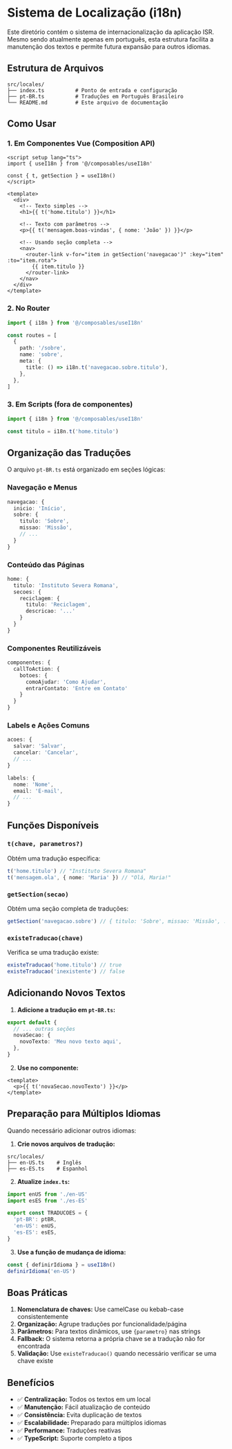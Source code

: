 # Sistema de Localização (i18n)

Este diretório contém o sistema de internacionalização da aplicação ISR. Mesmo sendo atualmente apenas em português, esta estrutura facilita a manutenção dos textos e permite futura expansão para outros idiomas.

## Estrutura de Arquivos

```
src/locales/
├── index.ts          # Ponto de entrada e configuração
├── pt-BR.ts          # Traduções em Português Brasileiro
└── README.md         # Este arquivo de documentação
```

## Como Usar

### 1. Em Componentes Vue (Composition API)

```vue
<script setup lang="ts">
import { useI18n } from '@/composables/useI18n'

const { t, getSection } = useI18n()
</script>

<template>
  <div>
    <!-- Texto simples -->
    <h1>{{ t('home.titulo') }}</h1>

    <!-- Texto com parâmetros -->
    <p>{{ t('mensagem.boas-vindas', { nome: 'João' }) }}</p>

    <!-- Usando seção completa -->
    <nav>
      <router-link v-for="item in getSection('navegacao')" :key="item" :to="item.rota">
        {{ item.titulo }}
      </router-link>
    </nav>
  </div>
</template>
```

### 2. No Router

```typescript
import { i18n } from '@/composables/useI18n'

const routes = [
  {
    path: '/sobre',
    name: 'sobre',
    meta: {
      title: () => i18n.t('navegacao.sobre.titulo'),
    },
  },
]
```

### 3. Em Scripts (fora de componentes)

```typescript
import { i18n } from '@/composables/useI18n'

const titulo = i18n.t('home.titulo')
```

## Organização das Traduções

O arquivo `pt-BR.ts` está organizado em seções lógicas:

### Navegação e Menus

```typescript
navegacao: {
  inicio: 'Início',
  sobre: {
    titulo: 'Sobre',
    missao: 'Missão',
    // ...
  }
}
```

### Conteúdo das Páginas

```typescript
home: {
  titulo: 'Instituto Severa Romana',
  secoes: {
    reciclagem: {
      titulo: 'Reciclagem',
      descricao: '...'
    }
  }
}
```

### Componentes Reutilizáveis

```typescript
componentes: {
  callToAction: {
    botoes: {
      comoAjudar: 'Como Ajudar',
      entrarContato: 'Entre em Contato'
    }
  }
}
```

### Labels e Ações Comuns

```typescript
acoes: {
  salvar: 'Salvar',
  cancelar: 'Cancelar',
  // ...
}

labels: {
  nome: 'Nome',
  email: 'E-mail',
  // ...
}
```

## Funções Disponíveis

### `t(chave, parametros?)`

Obtém uma tradução específica:

```typescript
t('home.titulo') // "Instituto Severa Romana"
t('mensagem.ola', { nome: 'Maria' }) // "Olá, Maria!"
```

### `getSection(secao)`

Obtém uma seção completa de traduções:

```typescript
getSection('navegacao.sobre') // { titulo: 'Sobre', missao: 'Missão', ... }
```

### `existeTraducao(chave)`

Verifica se uma tradução existe:

```typescript
existeTraducao('home.titulo') // true
existeTraducao('inexistente') // false
```

## Adicionando Novos Textos

1. **Adicione a tradução em `pt-BR.ts`:**

```typescript
export default {
  // ... outras seções
  novaSecao: {
    novoTexto: 'Meu novo texto aqui',
  },
}
```

2. **Use no componente:**

```vue
<template>
  <p>{{ t('novaSecao.novoTexto') }}</p>
</template>
```

## Preparação para Múltiplos Idiomas

Quando necessário adicionar outros idiomas:

1. **Crie novos arquivos de tradução:**

```
src/locales/
├── en-US.ts    # Inglês
├── es-ES.ts    # Espanhol
```

2. **Atualize `index.ts`:**

```typescript
import enUS from './en-US'
import esES from './es-ES'

export const TRADUCOES = {
  'pt-BR': ptBR,
  'en-US': enUS,
  'es-ES': esES,
}
```

3. **Use a função de mudança de idioma:**

```typescript
const { definirIdioma } = useI18n()
definirIdioma('en-US')
```

## Boas Práticas

1. **Nomenclatura de chaves:** Use camelCase ou kebab-case consistentemente
2. **Organização:** Agrupe traduções por funcionalidade/página
3. **Parâmetros:** Para textos dinâmicos, use `{parametro}` nas strings
4. **Fallback:** O sistema retorna a própria chave se a tradução não for encontrada
5. **Validação:** Use `existeTraducao()` quando necessário verificar se uma chave existe

## Benefícios

- ✅ **Centralização:** Todos os textos em um local
- ✅ **Manutenção:** Fácil atualização de conteúdo
- ✅ **Consistência:** Evita duplicação de textos
- ✅ **Escalabilidade:** Preparado para múltiplos idiomas
- ✅ **Performance:** Traduções reativas
- ✅ **TypeScript:** Suporte completo a tipos
